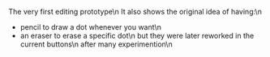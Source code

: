 The very first editing prototype\n
It also shows the original idea of having:\n
- pencil to draw a dot whenever you want\n
- an eraser to erase a specific dot\n
but they were later reworked in the current buttons\n
after many experimention\n
